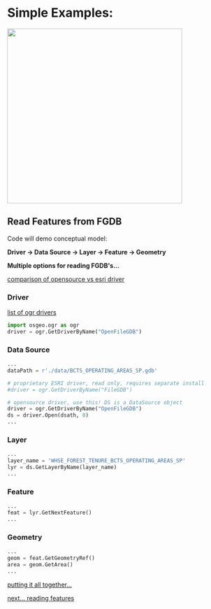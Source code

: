 # Simple Examples:

<IMG src="https://lh3.googleusercontent.com/rHg0MYNHW6IRrfqKfI82GE2GZzX23-OPhgK3vKfLn2i7Sj1065XF4u10oSttu3NShUuTXc4zij9zbsoYQvxp3yxuGKCYkJcgsP5_J7SpokydLOXgrEHdpJpouA8fpJQrGpxnAtMYWz4=w1842-h1036-no" width=400>

## Read Features from FGDB

Code will demo conceptual model:

**Driver -> Data Source -> Layer -> Feature -> Geometry**

**Multiple options for reading FGDB's...**

[comparison of opensource vs esri driver](https://gdal.org/drivers/vector/openfilegdb.html#comparison-with-the-filegdb-driver)

### Driver

[list of ogr drivers](https://gdal.org/drivers/vector/index.html)

``` python
import osgeo.ogr as ogr
driver = ogr.GetDriverByName("OpenFileGDB")
```

### Data Source

``` python
...
dataPath = r'./data/BCTS_OPERATING_AREAS_SP.gdb'

# proprietary ESRI driver, read only, requires separate install
#driver = ogr.GetDriverByName("FileGDB")

# opensource driver, use this! DS is a DataSource object
driver = ogr.GetDriverByName("OpenFileGDB")
ds = driver.Open(dsath, 0)
...
```

### Layer

``` python
...
layer_name = 'WHSE_FOREST_TENURE_BCTS_OPERATING_AREAS_SP'
lyr = ds.GetLayerByName(layer_name)
...
```

### Feature

``` python
...
feat = lyr.GetNextFeature()
...
```

### Geometry

``` python
...
geom = feat.GetGeometryRef()
area = geom.GetArea()
...
```

[putting it all together...](../simple.py)



[next... reading features](gdal_python_overlaps_6.md)

